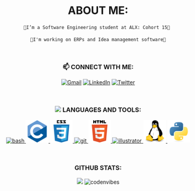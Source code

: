 <h1 align="center">ABOUT ME:</h1>
  <div align="center">
    
    🔹I’m a Software Engineering student at ALX: Cohort 15🔹 
    
    🔹I'm working on ERPs and Idea management software🔹
  </div>


<br>

<h3 align="center"> 📫 CONNECT WITH ME: </h3>
  <div align="center">
  
  [![Gmail](https://img.shields.io/badge/Gmail-D14836?style=for-the-badge&logo=gmail&logoColor=white)](https://mailto:terrymk199@gmail.com)
  [![LinkedIn](https://img.shields.io/badge/linkedin-%230077B5.svg?style=for-the-badge&logo=linkedin&logoColor=white)](https://www.linkedin.com/in/terrence-m-k-537522218/)
  [![Twitter](https://img.shields.io/badge/Twitter-%231DA1F2.svg?style=for-the-badge&logo=Twitter&logoColor=white)](https://twitter.com/codenvibes)

  </div>

<br>

<h3 align="center"><img src="https://camo.githubusercontent.com/beb64ff21c883e318e4f5db5231c2ba4175705bea1c9249e82a41ab375db4f75/68747470733a2f2f6d65646961322e67697068792e636f6d2f6d656469612f51737347456d706b79454f684243623765312f67697068792e6769663f6369643d656366303565343761306e336769316266716e74716d6f62386739616964316f796a327772336473336d67373030626c267269643d67697068792e676966" width="25"/>  LANGUAGES AND TOOLS:</h3>

  <p align="center">
    <a title="bash" href="https://www.gnu.org/software/bash/" target="_blank" rel="noreferrer">
      <img src="https://www.vectorlogo.zone/logos/gnu_bash/gnu_bash-icon.svg" alt="bash" width="60" height="60"/>
    </a>
    <a title="C" href="https://www.cprogramming.com/" target="_blank" rel="noreferrer">
      <img src="https://raw.githubusercontent.com/devicons/devicon/master/icons/c/c-original.svg" alt="c" width="60" height="60"/>
    </a>
    <a title="css3" href="https://www.w3schools.com/css/" target="_blank" rel="noreferrer">
      <img src="https://raw.githubusercontent.com/devicons/devicon/master/icons/css3/css3-original-wordmark.svg" alt="css3" width="60" height="60"/>
    </a>
    <a title="git" href="https://git-scm.com/" target="_blank" rel="noreferrer">
      <img src="https://www.vectorlogo.zone/logos/git-scm/git-scm-icon.svg" alt="git" width="60" height="60"/>
    </a>
    <a title="html5" href="https://www.w3.org/html/" target="_blank" rel="noreferrer">
      <img src="https://raw.githubusercontent.com/devicons/devicon/master/icons/html5/html5-original-wordmark.svg" alt="html5" width="60" height="60"/>
    </a>
    <a title="illustrator" href="https://www.adobe.com/in/products/illustrator.html" target="_blank" rel="noreferrer">
      <img src="https://www.vectorlogo.zone/logos/adobe_illustrator/adobe_illustrator-icon.svg" alt="illustrator" width="60" height="60"/>
    </a>
    <a title="linux" href="https://www.linux.org/" target="_blank" rel="noreferrer">
      <img src="https://raw.githubusercontent.com/devicons/devicon/master/icons/linux/linux-original.svg" alt="linux" width="60" height="60"/>
    </a>
    <a title="python" href="https://www.python.org" target="_blank" rel="noreferrer">
      <img src="https://raw.githubusercontent.com/devicons/devicon/master/icons/python/python-original.svg" alt="python" width="60" height="60"/>
    </a>
  </p>

<br>

<h3 align="center">GITHUB STATS:</h3>

  <div align="center">
    <img width="40%" src="https://github-readme-stats.vercel.app/api/top-langs/?username=codenvibes&layout=compact&theme=dark" />
    <img width="47%" src="https://github-readme-streak-stats.herokuapp.com/?user=codenvibes&theme=dark" alt="codenvibes" />
  </div>
  <p align="center"></p>

    


